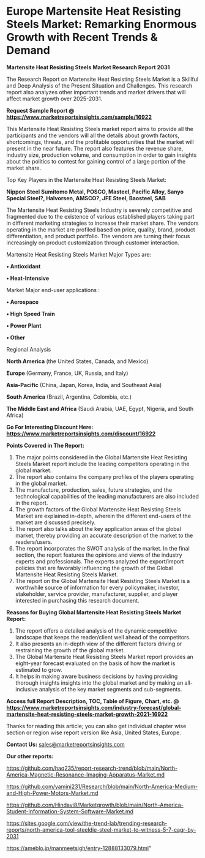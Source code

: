 # Europe Martensite Heat Resisting Steels Market: Remarking Enormous Growth with Recent Trends & Demand

<strong>Martensite Heat Resisting Steels Market Research Report 2031</strong>

The Research Report on Martensite Heat Resisting Steels Market is a Skillful and Deep Analysis of the Present Situation and Challenges. This research report also analyzes other important trends and market drivers that will affect market growth over 2025-2031.

<strong>Request Sample Report @ <a href=https://www.marketreportsinsights.com/sample/16922>https://www.marketreportsinsights.com/sample/16922</a></strong>

This Martensite Heat Resisting Steels market report aims to provide all the participants and the vendors will all the details about growth factors, shortcomings, threats, and the profitable opportunities that the market will present in the near future. The report also features the revenue share, industry size, production volume, and consumption in order to gain insights about the politics to contest for gaining control of a large portion of the market share.

Top Key Players in the Martensite Heat Resisting Steels Market:

<strong>Nippon Steel Sumitomo Metal, POSCO, Masteel, Pacific Alloy, Sanyo Special Steel?, Halvorsen, AMSCO?, JFE Steel, Baosteel, SAB</strong>

The Martensite Heat Resisting Steels Industry is severely competitive and fragmented due to the existence of various established players taking part in different marketing strategies to increase their market share. The vendors operating in the market are profiled based on price, quality, brand, product differentiation, and product portfolio. The vendors are turning their focus increasingly on product customization through customer interaction.

Martensite Heat Resisting Steels Market Major Types are:

<strong>• Antioxidant

• Heat-Intensive</strong>

Market Major end-user applications :

<strong>• Aerospace

• High Speed Train

• Power Plant

• Other</strong>

Regional Analysis

</u><strong><b>North America</b></strong> (the United States, Canada, and Mexico)

<strong><b>Europe </b></strong>(Germany, France, UK, Russia, and Italy)

<strong><b>Asia-Pacific</b></strong> (China, Japan, Korea, India, and Southeast Asia)

<strong><b>South America</b></strong> (Brazil, Argentina, Colombia, etc.)

<strong><b>The Middle East and Africa</b></strong> (Saudi Arabia, UAE, Egypt, Nigeria, and South Africa)

<strong>Go For Interesting Discount Here: <a href=https://www.marketreportsinsights.com/discount/16922>https://www.marketreportsinsights.com/discount/16922</a></strong>

<strong>Points Covered in The Report:</strong>
<ol>
  <li>The major points considered in the Global Martensite Heat Resisting Steels Market report include the leading competitors operating in the global market.</li>
  <li>The report also contains the company profiles of the players operating in the global market.</li>
  <li>The manufacture, production, sales, future strategies, and the technological capabilities of the leading manufacturers are also included in the report.</li>
  <li>The growth factors of the Global Martensite Heat Resisting Steels Market are explained in-depth, wherein the different end-users of the market are discussed precisely.</li>
  <li>The report also talks about the key application areas of the global market, thereby providing an accurate description of the market to the readers/users.</li>
  <li>The report incorporates the SWOT analysis of the market. In the final section, the report features the opinions and views of the industry experts and professionals. The experts analyzed the export/import policies that are favorably influencing the growth of the Global Martensite Heat Resisting Steels Market.</li>
  <li>The report on the Global Martensite Heat Resisting Steels Market is a worthwhile source of information for every policymaker, investor, stakeholder, service provider, manufacturer, supplier, and player interested in purchasing this research document.</li>
</ol>
<strong>Reasons for Buying Global Martensite Heat Resisting Steels Market Report:</strong>

<ol>
  <li>The report offers a detailed analysis of the dynamic competitive landscape that keeps the reader/client well ahead of the competitors.</li>
  <li>It also presents an in-depth view of the different factors driving or restraining the growth of the global market.</li>
  <li>The Global Martensite Heat Resisting Steels Market report provides an eight-year forecast evaluated on the basis of how the market is estimated to grow.</li>
  <li>It helps in making aware business decisions by having providing thorough insights insights into the global market and by making an all-inclusive analysis of the key market segments and sub-segments.</li>
</ol>
<strong>Access full Report Description, TOC, Table of Figure, Chart, etc. @ <a href=https://www.marketreportsinsights.com/industry-forecast/global-martensite-heat-resisting-steels-market-growth-2021-16922>https://www.marketreportsinsights.com/industry-forecast/global-martensite-heat-resisting-steels-market-growth-2021-16922</a></strong>


Thanks for reading this article; you can also get individual chapter wise section or region wise report version like Asia, United States, Europe.

<strong>Contact Us:</strong>
sales@marketreportsinsights.com

<strong>Our other reports:</strong>

<a href=https://github.com/haq235/report-research-trend/blob/main/North-America-Magnetic-Resonance-Imaging-Apparatus-Market.md>https://github.com/haq235/report-research-trend/blob/main/North-America-Magnetic-Resonance-Imaging-Apparatus-Market.md</a>

<a href=https://github.com/yamini231/Research/blob/main/North-America-Medium-and-High-Power-Motors-Market.md>https://github.com/yamini231/Research/blob/main/North-America-Medium-and-High-Power-Motors-Market.md</a>

<a href=https://github.com/Hindavi8/Marketgrowth/blob/main/North-America-Student-Information-System-Software-Market.md>https://github.com/Hindavi8/Marketgrowth/blob/main/North-America-Student-Information-System-Software-Market.md</a>

<a href=https://sites.google.com/view/the-trend-lab/trending-research-reports/north-america-tool-steeldie-steel-market-to-witness-5-7-cagr-by-2031>https://sites.google.com/view/the-trend-lab/trending-research-reports/north-america-tool-steeldie-steel-market-to-witness-5-7-cagr-by-2031</a>

<a href=https://ameblo.jp/manmeetsigh/entry-12888133079.html>https://ameblo.jp/manmeetsigh/entry-12888133079.html</a>"
